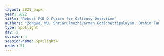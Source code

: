 ```yaml
---
layout: 2021_paper
year: 2022
title: "Robust RGB-D Fusion for Saliency Detection"
authors: "Zongwei WU, Shriarulmozhivarman Gobichettipalayam, Brahim Tamadazte, Guillaume Allibert, Danda Pani Paudel and Cedric Demonceaux"
type: Spotlight
day: 2
session: 4
session-name: Spotlight4
order: 51
---
```

